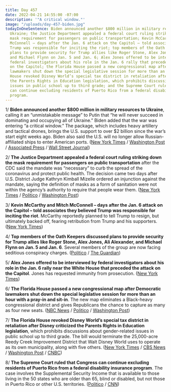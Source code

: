 ```yaml
---
title: Day 457
date: 2022-04-21 14:55:00 -07:00
description: '"A critical window."'
image: "/uploads/day-457-biden.jpg"
todayInOneSentence: Biden announced another $800 million in military resources to
  Ukraine; the Justice Department appealed a federal court ruling striking down the
  mask requirement for passengers on public transportation; Kevin McCarthy and Mitch
  McConnell – days after the Jan. 6 attack on the Capitol – told associates they believed
  Trump was responsible for inciting the riot; top members of the Oath Keepers discussed
  plans to provide security for Trump allies like Roger Stone, Alex Jones, Ali Alexander,
  and Michael Flynn on Jan. 5 and Jan. 6; Alex Jones offered to be interviewed by
  federal investigators about his role in the Jan. 6 rally that preceded the attack
  on the Capitol; the Florida House passed a new congressional map after Democratic
  lawmakers shut down the special legislative session for more than an hour; the Florida
  House revoked Disney World’s special tax district in retaliation after Disney criticized
  the Parents Rights in Education legislation, which prohibits discussions about gender-related
  issues in public school up to third grade; and the Supreme Court ruled that Congress
  can continue excluding residents of Puerto Rico from a federal disability insurance
  program.
---
```


1/ **Biden announced another $800 million in military resources to Ukraine**, calling it an “unmistakable message” to Putin that “he will never succeed in dominating and occupying all of Ukraine.” Biden added that the war was entering “a critical window.” The package, which includes heavy artillery and tactical drones, brings the U.S. support to over $2 billion since the war’s start eight weeks ago. Biden also said the U.S. will no longer allow Russian-affiliated ships to enter American ports. ([New York Times](https://www.nytimes.com/2022/04/21/world/europe/biden-ukraine-aid.html) / [Washington Post](https://www.washingtonpost.com/world/2022/04/21/russia-ukraine-war-news-mariupol-live-updates/#link-JVLVCYP4YRDNJKY64YOQ3IFOJE) / [Associated Press](https://apnews.com/article/russia-ukraine-war-biden-announces-new-military-aid-e78a7db76215a84f86586bb56122cd04) / [Wall Street Journal](https://www.wsj.com/articles/biden-says-u-s-to-send-ukraine-800-million-in-military-aid-11650550623))

2/ **The Justice Department appealed a federal court ruling striking down the mask requirement for passengers on public transportation** after the CDC said the mandate was “necessary” to curb the spread of the coronavirus and protect public health. The decision came two days after U.S. District Judge Kathryn Kimball Mizelle ordered an injunction against the mandate, saying the definition of masks as a form of sanitation were not within the agency’s authority to require that people wear them. ([New York Times](https://www.nytimes.com/2022/04/20/us/politics/cdc-transportation-mask-mandate.html) / [Politico](https://www.politico.com/news/2022/04/20/cdc-doj-appeal-travel-mask-mandate-ruling-00026757) / [Washington Post](https://www.washingtonpost.com/health/2022/04/20/cdc-seeks-mask-mandate/))

3/ **Kevin McCarthy and Mitch McConnell – days after the Jan. 6 attack on the Capitol – told associates they believed Trump was responsible for inciting the riot**. McCarthy reportedly planned to tell Trump to resign, but ultimately backed off, fearing retribution from Trump and his supporters. ([New York Times](https://www.nytimes.com/2022/04/21/us/politics/trump-mitch-mcconnell-kevin-mccarthy.html))

4/ **Top members of the Oath Keepers discussed plans to provide security for Trump allies like Roger Stone, Alex Jones, Ali Alexander, and Michael Flynn on Jan. 5 and Jan. 6**. Several members of the group are now facing seditious conspiracy charges. ([Politico](https://www.politico.com/news/2022/04/18/oath-keepers-security-trump-jan6-00026157) / [The Guardian](https://www.theguardian.com/us-news/2022/apr/19/oath-keepers-proud-boys-capitol-attack-texts))

5/ **Alex Jones offered to be interviewed by federal investigators about his role in the Jan. 6 rally near the White House that preceded the attack on the Capitol**. Jones has requested immunity from prosecution. ([New York Times](https://www.nytimes.com/2022/04/20/us/politics/alex-jones-jan-6-interview.html))

6/ **The Florida House passed a new congressional map after Democratic lawmakers shut down the special legislative session for more than an hour with a pray-in and sit-in**. The new map eliminates a Black-heavy congressional district and gives Republicans the chance to capture as many as four new seats. ([NBC News](https://www.nbcnews.com/politics/congress/florida-democrats-shut-state-house-desantis-drawn-congressional-map-rcna25380) / [Politico](https://www.politico.com/news/2022/04/21/floridas-gop-led-legislature-approves-new-congressional-maps-over-democrats-protests-00026950) / [Washington Post](https://www.washingtonpost.com/politics/2022/04/21/des-santis-redistricting-black-lawmaker-protest/))

7/ **The Florida House revoked Disney World’s special tax district in retaliation after Disney criticized the Parents Rights in Education legislation**, which prohibits discussions about gender-related issues in public school up to third grade. The bill would terminate the 25,000-acre Reedy Creek Improvement District that Walt Disney World uses to operate as its own municipality, along with five others. ([New York Times](https://www.nytimes.com/2022/04/21/business/disney-florida-special-tax-status.html) / [CBS News](https://www.cbsnews.com/news/disney-self-government-florida-legislature-vote-desantis-dont-say-gay/) / [Washington Post](https://www.washingtonpost.com/nation/2022/04/21/florida-legislature-passes-bill-repealing-disneys-special-tax-status/) / [CNBC](https://www.cnbc.com/2022/04/21/florida-set-to-dissolve-disneys-reedy-creek-special-district.html))

8/ **The Supreme Court ruled that Congress can continue excluding residents of Puerto Rico from a federal disability insurance program**. The case involves the Supplemental Security Income that is available to those living in the 50 states who are older than 65, blind or disabled, but not those in Puerto Rico or other U.S. territories. ([Politico](https://www.politico.com/news/2022/04/21/supreme-court-rejects-disability-payments-for-puerto-rico-residents-00026903) / [CNN](https://www.cnn.com/2022/04/21/politics/puerto-rico-supreme-court-federal-disability-benefits/index.html))